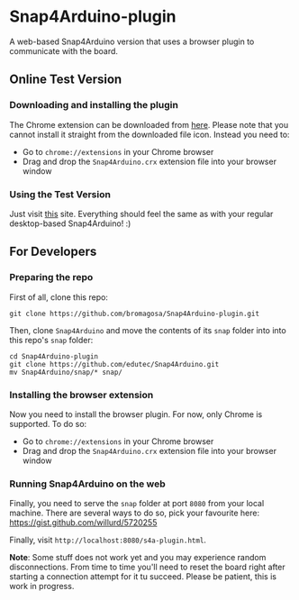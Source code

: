 # Snap4Arduino-plugin
A web-based Snap4Arduino version that uses a browser plugin to communicate with the board.

## Online Test Version

### Downloading and installing the plugin

The Chrome extension can be downloaded from [here](http://46.140.176.36/Snap4Arduino.crx). Please note that you cannot install it straight from the downloaded file icon. Instead you need to:

* Go to ``chrome://extensions`` in your Chrome browser
* Drag and drop the ``Snap4Arduino.crx`` extension file into your browser window

### Using the Test Version

Just visit [this](http://46.140.176.36/) site. Everything should feel the same as with your regular desktop-based Snap4Arduino! :)

## For Developers

### Preparing the repo
First of all, clone this repo:

```
git clone https://github.com/bromagosa/Snap4Arduino-plugin.git
```

Then, clone ``Snap4Arduino`` and move the contents of its ``snap`` folder into into this repo's ``snap`` folder:

```
cd Snap4Arduino-plugin
git clone https://github.com/edutec/Snap4Arduino.git
mv Snap4Arduino/snap/* snap/
```

### Installing the browser extension
Now you need to install the browser plugin. For now, only Chrome is supported. To do so:

* Go to ``chrome://extensions`` in your Chrome browser
* Drag and drop the ``Snap4Arduino.crx`` extension file into your browser window

### Running Snap4Arduino on the web
Finally, you need to serve the ``snap`` folder at port ``8080`` from your local machine. There are several ways to do so, pick your favourite here: https://gist.github.com/willurd/5720255

Finally, visit ``http://localhost:8080/s4a-plugin.html``.

**Note**: Some stuff does not work yet and you may experience random disconnections. From time to time you'll need to reset the board right after starting a connection attempt for it tu succeed. Please be patient, this is work in progress.
